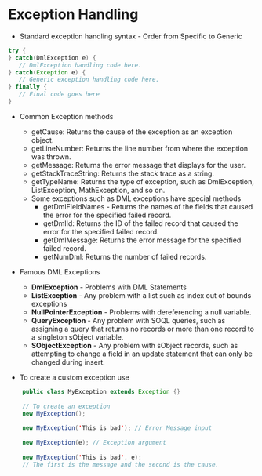 # Exception Handling

* Standard exception handling syntax - Order from Specific to Generic
 
 ```java
 try {
 } catch(DmlException e) {
 	// DmlException handling code here.
 } catch(Exception e) {
 	// Generic exception handling code here.
 } finally {
 	// Final code goes here
 }
 ```
 
 * Common Exception methods
 	* getCause: Returns the cause of the exception as an exception object.
	* getLineNumber: Returns the line number from where the exception was thrown.
	* getMessage: Returns the error message that displays for the user.
	* getStackTraceString: Returns the stack trace as a string.
	* getTypeName: Returns the type of exception, such as DmlException, ListException, MathException, and so on.
	* Some exceptions such as DML exceptions have special methods
		* getDmlFieldNames - Returns the names of the fields that caused the error for the specified failed record.
		* getDmlId: Returns the ID of the failed record that caused the error for the specified failed record.
		* getDmlMessage: Returns the error message for the specified failed record.
		* getNumDml: Returns the number of failed records.
 
 * Famous DML Exceptions
 	* **DmlException** - Problems with DML Statements
 	* **ListException** - Any problem with a list such as index out of bounds exceptions
 	* **NullPointerException** - Problems with dereferencing a null variable.
 	* **QueryException** - Any problem with SOQL queries, such as assigning a query that returns no records or more than one record to a singleton sObject variable.
 	* **SObjectException** - Any problem with sObject records, such as attempting to change a field in an update statement that can only be changed during insert.

* To create a custom exception use
```java
	public class MyException extends Exception {}
    
    // To create an exception
    new MyException();
    
    new MyException('This is bad'); // Error Message input
    
    new MyException(e); // Exception argument
    
    new MyException('This is bad', e); 
    // The first is the message and the second is the cause.
```